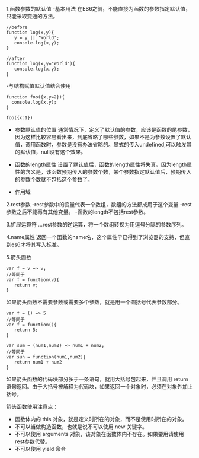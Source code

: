 1.函数参数的默认值
 -基本用法
 在ES6之前，不能直接为函数的参数指定默认值，只能采取变通的方法。
 ```
 //before
 function log(x,y){
    y = y || 'World';
    console.log(x,y);
 }
 
 //after
 function log(x,y="World"){
    console.log(x,y);
 }
 ```
 -与结构赋值默认值结合使用
  ```
  function foo({x,y=2}){
    console.log(x,y);
  }
  
  foo({x:1})
  ```
 - 参数默认值的位置
 通常情况下，定义了默认值的参数，应该是函数的尾参数，因为这样比较容易看出来，到底省略了哪些参数，如果不是为参数设置了默认值，调用函数时，参数是没有办法省略的。显式的传入undefined,可以触发其的默认值，null没有这个效果。
 
 - 函数的length属性
 设置了默认值后，函数的length属性将失真。因为length属性的含义是，该函数预期传入的参数个数，某个参数指定默认值后，预期传入的参数个数就不包括这个参数了。
 
 - 作用域
 
2.rest参数
 -rest参数中的变量代表一个数组，数组的方法都成用于这个变量
 -rest参数之后不能再有其他变量。
 -函数的length不包括rest参数。
 
3.扩展运算符
 ...rest参数的逆运算，将一个数组转换为用逗号分隔的参数序列。
 
4.name属性
 返回一个函数的name名，这个属性早已得到了浏览器的支持，但直到es6才将其写入标准。
 
5.箭头函数
 ```
 var f = v => v;
 //等同于
 var f = function(v){
    return v;
 }
 ```
 如果箭头函数不需要参数或需要多个参数，就是用一个圆括号代表参数部分。
 ```
 var f = () => 5
 //等同于
 var f = function(){
    return 5;
 }
 
 var sum = (num1,num2) => num1 + num2;
 //等同于
 var sun = function(num1,num2){
    return num1 + num2
 }
 ```
 如果箭头函数的代码块部分多于一条语句，就用大括号包起来，并且调用 return 语句返回。由于大括号被解释为代码块，如果返回一个对象时，必须在对象外加上括号。
 
 箭头函数使用注意点：
 - 函数体内的 this 对象，就是定义时所在的对象，而不是使用时所在的对象。
 - 不可以当做构造函数，也就是说不可以使用 new 关键字。
 - 不可以使用 arguments 对象，该对象在函数体内不存在。如果要用请使用rest参数代替。
 - 不可以使用 yield 命令
 